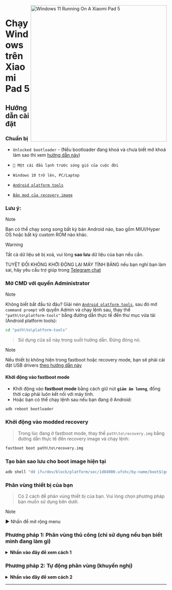 <img align="right" src="https://raw.githubusercontent.com/erdilS/Port-Windows-11-Xiaomi-Pad-5/main/nabu.png" width="425" alt="Windows 11 Running On A Xiaomi Pad 5">

# Chạy Windows trên Xiaomi Pad 5

## Hướng dẫn cài đặt

### Chuẩn bị
- ```Unlocked bootloader``` - (Nếu bootloader đang khoá và chưa biết mở khoá làm sao thì xem [hướng dẫn này](unlock-bootloader-vi.md))

- ```🧠 Một cái đầu lạnh trước sóng gió của cuộc đời```

- ```Windows 10 trở lên, PC/Laptop```

- [```Android platform tools```](https://developer.android.com/studio/releases/platform-tools)

- [```Bản mod của recovery image```](https://github.com/ArKT-7/twrp_device_xiaomi_nabu/releases/tag/mod-win)

### Lưu ý:
> [!NOTE]
> Bạn có thể chạy song song bất kỳ bản Android nào, bao gồm MIUI/Hyper OS hoặc bất kỳ custom ROM nào khác.

> [!Warning]
> Tất cả dữ liệu sẽ bị xoá, vui lòng **sao lưu** dữ liệu của bạn nếu cần.
> 
> TUYỆT ĐỐI KHÔNG KHỞI ĐỘNG LẠI MÁY TÍNH BẢNG nếu bạn nghĩ bạn làm sai, hãy yêu cầu trợ giúp trong [Telegram chat](https://t.me/nabuwoa)

### Mở CMD với quyền Administrator
> [!NOTE]
> Không biết bắt đầu từ đâu? Giải nén [```Android platform tools```](https://developer.android.com/studio/releases/platform-tools), sau đó mở ```command prompt``` với quyền Admin và chạy lệnh sau, thay thế `"path\to\platform-tools"` bằng đường dẫn thực tế đến thư mục vừa tải (Android platform tools):
```cmd
cd "path\to\platform-tools"
```
> Sử dụng cửa sổ này trong suốt hướng dẫn. Đừng đóng nó.

> [!Note]
> Nếu thiết bị không hiện trong fastboot hoặc recovery mode, bạn sẽ phải cài đặt USB drivers [theo hướng dẫn này](troubleshooting-vi.md#device-is-not-recognized-in-fastboot-or-recovery)

#### Khởi động vào fastboot mode
- Khởi động vào **fastboot mode** bằng cách giữ nút **`giảm âm lương`**, đồng thời cáp phải luôn kết nối với máy tính.
- Hoặc bạn có thể chạy lệnh sau nếu bạn đang ở Android:
```cmd
adb reboot bootloader
```

### Khởi động vào modded recovery
> Trong lúc đang ở fastboot mode, thay thế `path\to\recovery.img` bằng đường dẫn thực tế đến recovery image và chạy lệnh:
```cmd
fastboot boot path\to\recovery.img
```

### Tạo bản sao lưu cho boot image hiện tại
```cmd
adb shell "dd if=/dev/block/platform/soc/1d84000.ufshc/by-name/boot$(getprop ro.boot.slot_suffix) of=/tmp/normal_boot.img" && adb pull /tmp/normal_boot.img
```

### Phân vùng thiết bị của bạn
> Có 2 cách để phân vùng thiết bị của bạn. Vui lòng chọn phương pháp bạn muốn sử dụng bên dưới.
 
> [!NOTE]
>
> ▶️ Nhấn để mở rộng menu
>
### Phương pháp 1: Phân vùng thủ công (chỉ sử dụng nếu bạn biết mình đang làm gì)

<details>
  <summary><strong>Nhấn vào đây để xem cách 1</strong></summary> 

#### Unmount data
> Bỏ qua bất kỳ lỗi nào nếu có và tiếp tục lệnh khác
```cmd
adb shell umount /dev/block/by-name/userdata
``` 

#### Resize bảng phân vùng
```cmd
adb shell sgdisk --resize-table 64 /dev/block/sda
```

### Chuẩn bị cho việc phân vùng
```cmd
adb shell parted /dev/block/sda
``` 

#### In bảng phân vùng hiện tại
> Các vùng sẽ được liệt kê, **userdata** sẽ là vùng cuối cùng trong danh sách
```cmd
print
``` 

#### Xoá bỏ userdata
> Thay **$** bằng con số của vùng **userdata**, thường thì là **31** (nhớ xem kỹ khi list vùng ở print)
```cmd
rm $
``` 

> [!NOTE]
> Note này của translator cho phần dưới:
> Bạn có thể chạy theo lệnh hướng dẫn mà không cần xem giải thích. Nếu bạn là một người nâng cao, bạn có thể đọc hiểu các lệnh này và tự thay thế các giá trị.

#### Tạo lại vùng userdata
> Thay **10.9GB** bằng start value của **userdata** trước đó mà chúng ta đã xoá (nhìn lại ở print)
>
> Thay **70GB** bằng end value mà bạn muốn **userdata** có (vùng của Android). Giả sử bạn muốn chia cho Android 59GB thì end value sẽ 70GB, ta lấy 59+10.9 = **70GB** (sử dụng số làm tròn, không cần chính xác tuyệt đối với end value)
```cmd
mkpart userdata ext4 10.9GB 70GB
``` 

#### Tạo phân vùng ESP
```cmd
mkpart esp fat32 70GB 70.3GB
> Thay **70GB** bằng end value của **userdata** (gõ print lần nữa để xem lại trước khi thay)
>
> Thay **70.3GB** bằng giá trị bạn đã sử dụng trước đó, thêm **0.3GB** vào đó (Phân vùng ESP sẽ có 300MB)
```cmd
mkpart esp fat32 70GB 70.3GB
``` 

#### Tạo phân vùng Windows
> Thay **70.3GB** bằng end value của **esp** (gõ print lần nữa để xem lại trước khi thay)
```cmd
mkpart win ntfs 70.3GB -0MB
``` 

#### Làm cho ESP bootable
> Sử dụng lệnh `print` để xem tất cả các phân vùng. Thay thế "$" bằng số phân vùng ESP của bạn, số này sẽ là **32**
```cmd
set $ esp on
``` 

#### Thoát chia vùng
```cmd
quit
``` 

### Định dạng các phân vùng Windows và ESP
> Đảm bảo rằng **win** thực sự có số phân vùng **33** bằng xem lại cái của lệnh `print` trước đó
```cmd
adb shell mkfs.ntfs -f /dev/block/sda33 -L WINNABU
``` 

> Đảm bảo rằng **esp** thực sự có số phân vùng **32** bằng xem lại cái của lệnh `print` trước đó
```cmd
adb shell mkfs.fat -F32 -s1 /dev/block/sda32 -n ESPNABU
```

### Sửa GPT
> Hoặc Windows có thể làm cho máy bạn đi bụi
```cmd
adb shell fixgpt
```

#### Khởi động lại thiết bị
> Nhằm đảm bảo Android vẫn bình thường
>
> Nếu nó không chạy, bạn hãy xoá hết dữ liệu máy tính bảng và khởi động lại (Factory reset)
```cmd
adb reboot
```

### [Bước kế tiếp: Root máy](/guide/Vietnamese/2-rootguide-vi.md)

----

</details>

### Phương pháp 2: Tự động phân vùng (khuyến nghị)

<details>
  <summary><strong>Nhấn vào đây để xem cách 2</strong></summary> 

### Chạy script phân vùng
> Thay **$** bằng số dung lượng bạn muốn Windows sử dụng (không thêm chữ GB, chỉ cần viết số)
>
> Nếu nó kêu 'run it again', bạn sợ à, chạy lại đi
```cmd
adb shell partition $
```

### [Bước kế tiếp: Root máy](/guide/Vietnamese/2-rootguide-vi.md)

</details>

----